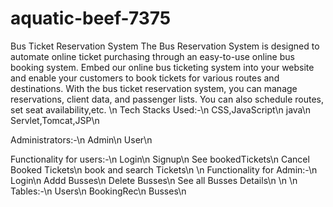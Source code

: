 # aquatic-beef-7375
Bus Ticket Reservation System
The Bus Reservation System is designed to automate online ticket purchasing through an easy-to-use online bus booking system. Embed our online bus ticketing system into your website and enable your customers to book tickets for various routes and destinations. With the bus ticket reservation system, you can manage reservations, client data, and passenger lists. You can also schedule routes, set seat availability,etc.
\n
Tech Stacks Used:-\n
CSS,JavaScript\n
java\n
Servlet,Tomcat,JSP\n

Administrators:-\n
Admin\n
User\n

Functionality for users:-\n
Login\n
Signup\n
See bookedTickets\n
Cancel Booked Tickets\n
book and search Tickets\n
\n
Functionality for Admin:-\n
Login\n
Addd Busses\n
Delete Busses\n
See all Busses Details\n
\n
\n
Tables:-\n
Users\n
BookingRec\n
Busses\n

